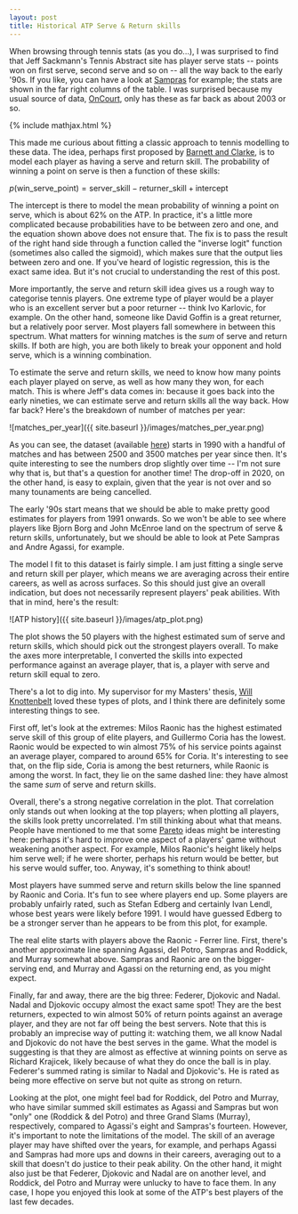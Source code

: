 ```yaml
---
layout: post
title: Historical ATP Serve & Return skills
---
```


When browsing through tennis stats (as you do...), I was surprised to find that Jeff Sackmann's Tennis Abstract site has player serve stats -- points won on first serve, second serve and so on -- all the way back to the early '90s. If you like, you can have a look at [Sampras](http://www.tennisabstract.com/cgi-bin/player-classic.cgi?p=PeteSampras&f=ACareerqqC2) for example; the stats are shown in the far right columns of the table. I was surprised because my usual source of data, [OnCourt](https://www.oncourt.info/index.html), only has these as far back as about 2003 or so.

{% include mathjax.html %}

This made me curious about fitting a classic approach to tennis modelling to these data. The idea, perhaps first proposed by [Barnett and Clarke](https://www.strategicgames.com.au/article2.pdf), is to model each player as having a serve and return skill. The probability of winning a point on serve is then a function of these skills:

$p(\textrm{win_serve_point}) = \textrm{server_skill} - \textrm{returner_skill} + \textrm{intercept}$

The intercept is there to model the mean probability of winning a point on serve, which is about 62% on the ATP. In practice, it's a little more complicated because probabilities have to be between zero and one, and the equation shown above does not ensure that. The fix is to pass the result of the right hand side through a function called the "inverse logit" function (sometimes also called the sigmoid), which makes sure that the output lies between zero and one. If you've heard of logistic regression, this is the exact same idea. But it's not crucial to understanding the rest of this post.

More importantly, the serve and return skill idea gives us a rough way to categorise tennis players. One extreme type of player would be a player who is an excellent server but a poor returner -- think Ivo Karlovic, for example. On the other hand, someone like David Goffin is a great returner, but a relatively poor server. Most players fall somewhere in between this spectrum. What matters for winning matches is the _sum_ of serve and return skills. If both are high, you are both likely to break your opponent and hold serve, which is a winning combination.

To estimate the serve and return skills, we need to know how many points each player played on serve, as well as how many they won, for each match. This is where Jeff's data comes in: because it goes back into the early nineties, we can estimate serve and return skills all the way back. How far back? Here's the breakdown of number of matches per year:

![matches_per_year]({{ site.baseurl }}/images/matches_per_year.png)

As you can see, the dataset (available [here](https://github.com/JeffSackmann/tennis_atp)) starts in 1990 with a handful of matches and has between 2500 and 3500 matches per year since then. It's quite interesting to see the numbers drop slightly over time -- I'm not sure why that is, but that's a question for another time! The drop-off in 2020, on the other hand, is easy to explain, given that the year is not over and so many tounaments are being cancelled.

The early '90s start means that we should be able to make pretty good estimates for players from 1991 onwards. So we won't be able to see where players like Bjorn Borg and John McEnroe land on the spectrum of serve & return skills, unfortunately, but we should be able to look at Pete Sampras and Andre Agassi, for example.

The model I fit to this dataset is fairly simple. I am just fitting a single serve and return skill per player, which means we are averaging across their entire careers, as well as across surfaces. So this should just give an overall indication, but does not necessarily represent players' peak abilities. With that in mind, here's the result:

![ATP history]({{ site.baseurl }}/images/atp_plot.png)

The plot shows the 50 players with the highest estimated sum of serve and return skills, which should pick out the strongest players overall. To make the axes more interpretable, I converted the skills into expected performance against an average player, that is, a player with serve and return skill equal to zero.

There's a lot to dig into. My supervisor for my Masters' thesis, [Will Knottenbelt](https://www.doc.ic.ac.uk/~wjk/) loved these types of plots, and I think there are definitely some interesting things to see.

First off, let's look at the extremes: Milos Raonic has the highest estimated serve skill of this group of elite players, and Guillermo Coria has the lowest. Raonic would be expected to win almost 75% of his service points against an average player, compared to around 65% for Coria. It's interesting to see that, on the flip side, Coria is among the best returners, while Raonic is among the worst. In fact, they lie on the same dashed line: they have almost the same _sum_ of serve and return skills. 

Overall, there's a strong negative correlation in the plot. That correlation only stands out when looking at the top players; when plotting all players, the skills look pretty uncorrelated. I'm still thinking about what that means. People have mentioned to me that some [Pareto](https://en.wikipedia.org/wiki/Pareto_efficiency) ideas might be interesting here: perhaps it's hard to improve one aspect of a players' game without weakening another aspect. For example, Milos Raonic's height likely helps him serve well; if he were shorter, perhaps his return would be better, but his serve would suffer, too. Anyway, it's something to think about!

Most players have summed serve and return skills below the line spanned by Raonic and Coria. It's fun to see where players end up. Some players are probably unfairly rated, such as Stefan Edberg and certainly Ivan Lendl, whose best years were likely before 1991. I would have guessed Edberg to be a stronger server than he appears to be from this plot, for example.

The real elite starts with players above the Raonic - Ferrer line. First, there's another approximate line spanning Agassi, del Potro, Sampras and Roddick, and Murray somewhat above. Sampras and Raonic are on the bigger-serving end, and Murray and Agassi on the returning end, as you might expect.

Finally, far and away, there are the big three: Federer, Djokovic and Nadal. Nadal and Djokovic occupy almost the exact same spot! They are the best returners, expected to win almost 50% of return points against an average player, and they are not far off being the best servers. Note that this is probably an imprecise way of putting it: watching them, we all know Nadal and Djokovic do not have the best serves in the game. What the model is suggesting is that they are almost as effective at winning points on serve as Richard Krajicek, likely because of what they do once the ball is in play. Federer's summed rating is similar to Nadal and Djokovic's. He is rated as being more effective on serve but not quite as strong on return.

Looking at the plot, one might feel bad for Roddick, del Potro and Murray, who have similar summed skill estimates as Agassi and Sampras but won "only" one (Roddick & del Potro) and three Grand Slams (Murray), respectively, compared to Agassi's eight and Sampras's fourteen. However, it's important to note the limitations of the model. The skill of an average player may have shifted over the years, for example, and perhaps Agassi and Sampras had more ups and downs in their careers, averaging out to a skill that doesn't do justice to their peak ability. On the other hand, it might also just be that Federer, Djokovic and Nadal are on another level, and Roddick, del Potro and Murray were unlucky to have to face them. In any case, I hope you enjoyed this look at some of the ATP's best players of the last few decades.
